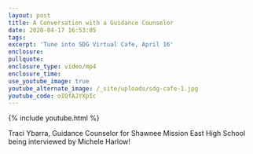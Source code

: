 ```yaml
---
layout: post
title: A Conversation with a Guidance Counselor
date: 2020-04-17 16:53:05
tags:
excerpt: 'Tune into SDG Virtual Cafe, April 16'
enclosure:
pullquote:
enclosure_type: video/mp4
enclosure_time:
use_youtube_image: true
youtube_alternate_image: /_site/uploads/sdg-cafe-1.jpg
youtube_code: oIQfAJYXpIc
---
```


{% include youtube.html %}

Traci Ybarra, Guidance Counselor for Shawnee Mission East High School being interviewed by Michele Harlow\!